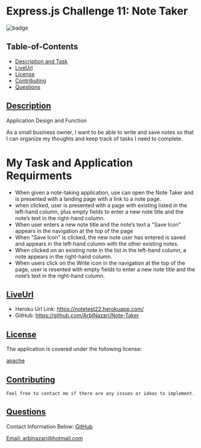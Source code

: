 
# Express.js Challenge 11: Note Taker 

  ![badge](https://img.shields.io/badge/license-apache-blue)


  ## Table-of-Contents
  * [Description and Task](#description)
  * [LiveUrl](#liveUrl)
  * [License](#license)   
  * [Contributing](#contributing)
  * [Questions](#questions)


 ## [Description](#table-of-contents)
 
 Application Design and Function

As a small business owner, I want to be able to write and save notes
so that I can organize my thoughts and keep track of tasks I need to complete.

# My Task and Application Requirments

   - When given a note-taking application, use can open the Note Taker and is presented
     with a landing page with a link to a note page. 
   - when clicked, user is presented with a page with existing listed in the left-hand column, plus empty fields 
     to enter a new note title and the note’s   text in the right-hand column.
   - When user enters a new note title and the note’s text a "Save Icon" appears in the navigation at the top of the page
   - When "Save Icon" is clicked, the new note user has entered is saved and appears in the left-hand column 
     with the other existing notes.
   - When clicked on an existing note in the list in the left-hand column, a note appears in the right-hand column.
   - When users click on the Write icon in the navigation at the top of the page, user is 
     resented with empty fields to enter a new note title and the note’s text in the right-hand column.

 ## [LiveUrl](#table-of-contents)

 - Heroku Url Link: https://notetest22.herokuapp.com/
 - GitHub: https://github.com/ArbiNazari/Note-Taker
 
 ## [License](#table-of-contents)
  The application is covered under the following license:
  
  [apache](https://choosealicense.com/licenses/apache)
    
    
  ## [Contributing](#table-of-contents)
  
    Feel free to contact me if there are any issues or ideas to implement.
    
  ## [Questions](#table-of-contents)
  Contact Information Below:
  [GitHub](https://github.com/arbinazari)

  [Email: arbinazari@hotmail.com](mailto:arbinazari@hotmail.com)